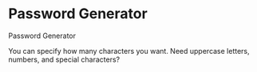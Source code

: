 # Password Generator
 Password Generator

You can specify how many characters you want. Need uppercase letters, numbers, and special characters?